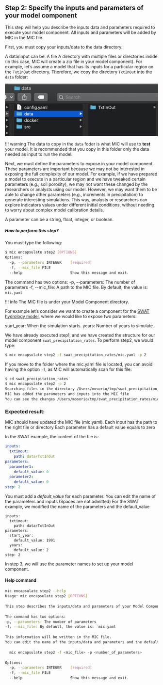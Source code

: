 ## Step 2:  Specify the inputs and parameters of your model component

This step will help you describe the inputs data and parameters required to execute your model component. All inputs and parameters will be added by MIC in the MIC file.

First, you must copy your inputs/data to the data directory.

A data/input can be:
A file
A directory with multiple files or directories inside (in this case, MIC will create a zip file in your model component).
For example, let’s assume a model that has its inputs for a particular region on the `TxtInOut` directory. Therefore, we copy the directory `TxtInOut` into the `data` folder:

![Diagram](figures/04_01.png)

!!! warning
    The data to copy in the `data` foder is what MIC will use to **test** your model. It is recommended that you copy in this folder only the data needed as input to run the model.

Next, we must define the parameters to expose in your model component.
These parameters are important because we may not be interested in exposing the full complexity of our model. For example, if we have prepared a model to execute in a particular region and we have tweaked certain parameters (e.g., soil porosity), we may not want these changed by the researchers or analysts using our model. However, we may want them to be able to change other parameters (e.g., increments in precipitation) to generate interesting simulations. This way, analysts or researchers can explore indicators values under different initial conditions, without needing to worry about complex model calibration details.

A parameter can be a string, float, integer, or boolean.

##### How to perform this step?

You must type the following:

```bash
$ mic encapsulate step2 [OPTIONS]
Options:
  -p, --parameters INTEGER    [required]
  -f, --mic_file FILE
  --help                      Show this message and exit.
```

The command has two options:
-p, --parameters: The number of parameters
-f, --mic_file: A path to the MIC file. By default, the value is: `mic.yaml`

!!! info
    The MIC file is under your Model Component directory.

For example let’s consider we want to create a component for the [SWAT hydrology model](https://swat.tamu.edu/), where we would like to expose two parameters:

start_year: When the simulation starts.
years: Number of years to simulate.

We have already executed step1, and we have created the structure for our model component `swat_precipitation_rates`. To perform step2, we would type:

```bash
$ mic encapsulate step2 -f swat_precipitation_rates/mic.yaml -p 2
```
If you move to the folder where the mic.yaml file is located, you can  avoid having the option `-f`, as MIC will automatically scan for this file:

```bash
$ cd swat_precipitation_rates
$ mic encapsulate step2 -p 2
Searching files in the directory /Users/mosorio/tmp/swat_precipitation_rates/data
MIC has added the parameters and inputs into the MIC file
You can see the changes /Users/mosorio/tmp/swat_precipitation_rates/mic.yaml
```

### Expected result:

MIC should have updated the MIC file (mic.yaml).
Each input has the path to the right file or directory
Each parameter has a default value equals to zero

In the SWAT example, the content of the file is:

```yaml
inputs:
  txtinout:
    path: data/TxtInOut
parameters:
  parameter1:
    default_value: 0
  parameter2:
    default_value: 0
step: 2
```

You must add a *default_value* for each parameter.
You can edit the name of the parameters and inputs (Spaces are not admitted)
For the SWAT example, we modified the name of the parameters and the default_value
```
inputs:
  txtinout:
    path: data/TxtInOut
parameters:
  start_year:
    default_value: 1991
  years:
    default_value: 2
step: 2
```

In step 3, we will use the parameter names to set up your model component.



#### Help command

```bash
mic encapsulate step2 --help                                
Usage: mic encapsulate step2 [OPTIONS]

This step describes the inputs/data and parameters of your Model Component.

The command has two options:
-p, --parameters: The number of parameters
-f, --mic_file: By default, the value is: `mic.yaml

This information will be written in the MIC file.
You can edit the name of the inputs/data and parameters and the default_value of the parameters

  mic encapsulate step2 -f <mic_file> -p <number_of_parameters>

Options:
  -p, --parameters INTEGER    [required]
  -f, --mic_file FILE
  --help                      Show this message and exit.

```


